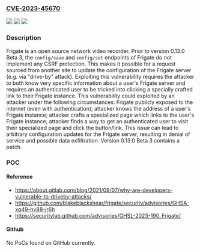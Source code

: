 ### [CVE-2023-45670](https://cve.mitre.org/cgi-bin/cvename.cgi?name=CVE-2023-45670)
![](https://img.shields.io/static/v1?label=Product&message=frigate&color=blue)
![](https://img.shields.io/static/v1?label=Version&message=%3D%20%3C%200.13.0-beta3%20&color=brighgreen)
![](https://img.shields.io/static/v1?label=Vulnerability&message=CWE-352%3A%20Cross-Site%20Request%20Forgery%20(CSRF)&color=brighgreen)

### Description

Frigate is an open source network video recorder. Prior to version 0.13.0 Beta 3, the `config/save` and `config/set` endpoints of Frigate do not implement any CSRF protection. This makes it possible for a request sourced from another site to update the configuration of the Frigate server (e.g. via "drive-by" attack). Exploiting this vulnerability requires the attacker to both know very specific information about a user's Frigate server and requires an authenticated user to be tricked into clicking a specially crafted link to their Frigate instance. This vulnerability could exploited by an attacker under the following circumstances: Frigate publicly exposed to the internet (even with authentication); attacker knows the address of a user's Frigate instance; attacker crafts a specialized page which links to the user's Frigate instance; attacker finds a way to get an authenticated user to visit their specialized page and click the button/link. This issue can lead to arbitrary configuration updates for the Frigate server, resulting in denial of service and possible data exfiltration. Version 0.13.0 Beta 3 contains a patch.

### POC

#### Reference
- https://about.gitlab.com/blog/2021/09/07/why-are-developers-vulnerable-to-driveby-attacks/
- https://github.com/blakeblackshear/frigate/security/advisories/GHSA-xq49-hv88-jr6h
- https://securitylab.github.com/advisories/GHSL-2023-190_Frigate/

#### Github
No PoCs found on GitHub currently.

